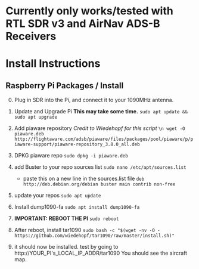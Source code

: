 # Currently only works/tested with RTL SDR v3 and AirNav ADS-B Receivers

# Install Instructions

## Raspberry Pi Packages / Install

0. Plug in SDR into the Pi, and connect it to your 1090MHz antenna.

1.  Update and Upgrade Pi
**This may take some time.**
`sudo apt update && sudo apt upgrade`

2. Add piaware repository 
*Credit to Wiedehopf for this script*
`\n wget -O piaware.deb http://flightaware.com/adsb/piaware/files/packages/pool/piaware/p/piaware-support/piaware-repository_3.8.0_all.deb`

3. DPKG piaware repo
`sudo dpkg -i piaware.deb`

4. add Buster to your repo sources list
    `sudo nano /etc/apt/sources.list`
    - paste this on a new line in the sources.list file
    `deb http://deb.debian.org/debian buster main contrib non-free`

5. update your repos
`sudo apt update`

6. Install dump1090-fa
`sudo apt install dump1090-fa`

7. **IMPORTANT: REBOOT THE PI** 
`sudo reboot`

8. After reboot, install tar1090
`sudo bash -c "$(wget -nv -O - https://github.com/wiedehopf/tar1090/raw/master/install.sh)"`

9. it should now be installed. test by going to http://YOUR_PI's_LOCAL_IP_ADDR/tar1090 
   You should see the aircraft map.